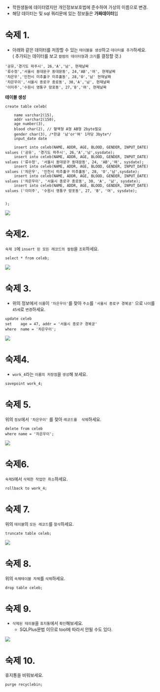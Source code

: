 
- 학원생들에 데이터였지만 개인정보보호법에 준수하여 가상의 이름으로 변경.
- 해당 데이터는 및 sql 쿼리문에 있는 정보들은 **가짜데이터**임

# 숙제 1.
- 아래와 같은 데이터를 저장할 수 있는 `테이블을 생성`하고 `데이터를 추가`하세요.<br>
( 추가되는 데이터를 보고 `컬럼의 데이터형`과 `크기`를 결정할 것.) 
```
'공유,'경기도 파주시', 26,'A','남', 현재날짜
'류수정','서울시 동대문구 동대문동', 24,'AB','여', 현재날짜
'차은우','인천시 미추홀구 미추홀동', 28,'O','남' 현재날짜
'차은우이','서울시 종로구 종로동', 30,'A','남', 현재날짜
'이미주','수원시 영통구 망포동', 27,'B','여', 현재날짜
```
**테이블 생성**
```
create table celeb(

	name varchar2(15),
	addr varchar2(150),
	age number(3),
	blood char(2), // 혈액형 A형 AB형 2byte필요
	gender char(3), /*한글 '남'or'여' 1자당 3byte*/
	input_date date

    insert into celeb(NAME, ADDR, AGE, BLOOD, GENDER, INPUT_DATE) values ('공유', '경기도 파주시', 26,'A','남',sysdate);
    insert into celeb(NAME, ADDR, AGE, BLOOD, GENDER, INPUT_DATE) values ('류수정', '서울시 동대문구 동대문동', 24, 'AB','여', sysdate);
    insert into celeb(NAME, ADDR, AGE, BLOOD, GENDER, INPUT_DATE) values ('차은우', '인천시 미추홀구 미추홀동', 28, 'O','남',sysdate);
    insert into celeb(NAME, ADDR, AGE, BLOOD, GENDER, INPUT_DATE) values ('차은우이', '서울시 종로구 종로동', 30, 'A', '남', sysdate);
    insert into celeb(NAME, ADDR, AGE, BLOOD, GENDER, INPUT_DATE) values ('이미주', '수원시 영통구 망포동', 27, 'B', '여', sysdate);


);
```

<img src ="https://user-images.githubusercontent.com/69107255/102195546-0fa6b480-3f02-11eb-9c9f-4be26c1897a4.png">

# 숙제2. 
`숙제 1`에 `insert 된 모든 레코드의 컬럼`을 `조회`하세요.

```
select * from celeb;
```

<img src = "https://user-images.githubusercontent.com/69107255/102196998-eedf5e80-3f03-11eb-8355-fd5949802248.png">

# 숙제 3.
- 위의 정보에서 `이름`이 `'차은우이'`를 찾아 `주소`를 `'서울시 종로구 경복궁'`
으로 `나이`를 `45세`로 `변경`하세요. 
```
update celeb
set    age = 47, addr = '서울시 종로구 경복궁'
where  name = '차은우이';
```
<img src = "https://user-images.githubusercontent.com/69107255/102197141-17ffef00-3f04-11eb-9a10-f95f91c5e7fe.png">

# 숙제4. 
- `work_4`라는 `이름의 저장점`을 `생성`해 보세요.
```
savepoint work_4;
```

# 숙제 5.
위의 `정보`에서 `'차은우이'` 를 찾아 `레코드를  삭제`하세요.

```
delete from celeb
where name = '차은우이';
```

<img src = https://user-images.githubusercontent.com/69107255/102197368-63b29880-3f04-11eb-8423-0b18b74e8d09.png>


# 숙제6. 
`숙제5`에서 `삭제한 작업만 취소`하세요.

```
rollback to work_4;
```


# 숙제 7.
 위의 `테이블`의 `모든 레코드`를 `절삭`하세요.
 ```
 truncate table celeb;
```

<img src = "https://user-images.githubusercontent.com/69107255/102197730-e2a7d100-3f04-11eb-8b40-881ddfff76d1.png">

# 숙제 8.
 위의 `숙제테이블 자체`를 `삭제`하세요.

 ```
 drop table celeb;
```

# 숙제 9.
- `삭제된 테이블`을 `휴지통`에서 `확인`해보세요.
    - SQLPlus문법 이므로 tool에 따라서 안될 수도 있다.

<img src = "https://user-images.githubusercontent.com/69107255/102198336-9a3ce300-3f05-11eb-9a40-a06a52d67b9c.png">


# 숙제 10. 
휴지통을 비워보세요.

```
purge recyclebin;
```